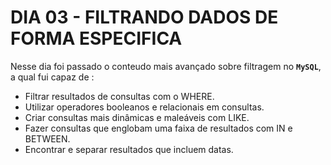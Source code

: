 # DIA 03 - FILTRANDO DADOS DE FORMA ESPECIFICA

Nesse dia foi passado o conteudo mais avançado sobre filtragem no **`MySQL`**, a qual fui capaz de :

- Filtrar resultados de consultas com o WHERE.
- Utilizar operadores booleanos e relacionais em consultas.
- Criar consultas mais dinâmicas e maleáveis com LIKE.
- Fazer consultas que englobam uma faixa de resultados com IN e BETWEEN.
- Encontrar e separar resultados que incluem datas.